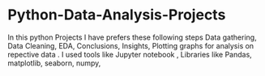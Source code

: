 # Python-Data-Analysis-Projects
In this python Projects I have  prefers these following steps Data gathering, Data Cleaning, EDA, Conclusions, Insights, Plotting graphs for analysis on repective  data . I used tools like Jupyter notebook , Libraries like Pandas, matplotlib, seaborn, numpy, 
